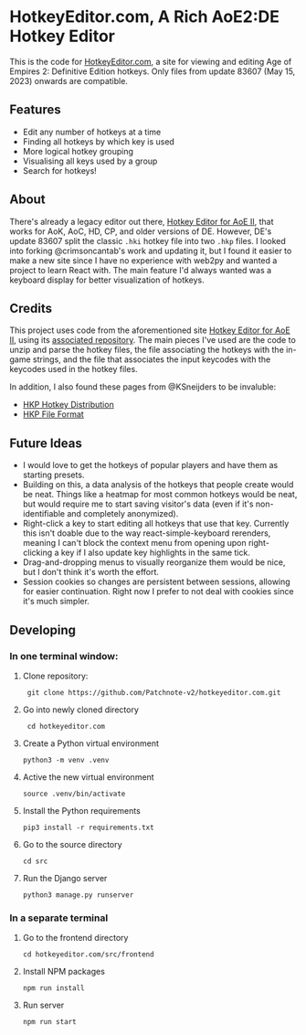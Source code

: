 # HotkeyEditor.com, A Rich AoE2:DE Hotkey Editor
This is the code for [HotkeyEditor.com](https://hotkeyeditor.com), a site for viewing and editing Age of Empires 2: Definitive Edition hotkeys.  Only files from update 83607 (May 15, 2023) onwards are compatible.

## Features
- Edit any number of hotkeys at a time
- Finding all hotkeys by which key is used
- More logical hotkey grouping
- Visualising all keys used by a group
- Search for hotkeys!

## About
There's already a legacy editor out there, [Hotkey Editor for AoE II](
https://aokhotkeys.appspot.com/), that works for AoK, AoC, HD, CP, and older versions of DE.  However, DE's update 83607 split the classic `.hki` hotkey file into two `.hkp` files.  I looked into forking @crimsoncantab's work and updating it, but I found it easier to make a new site since I have no experience with web2py and wanted a project to learn React with.  The main feature I'd always wanted was a keyboard display for better visualization of hotkeys.

## Credits
This project uses code from the aforementioned site [Hotkey Editor for AoE II](
https://aokhotkeys.appspot.com/), using its [associated repository](https://github.com/crimsoncantab/aok-hotkeys).  The main pieces I've used are the code to unzip and parse the hotkey files, the file associating the hotkeys with the in-game strings, and the file that associates the input keycodes with the keycodes used in the hotkey files.

In addition, I also found these pages from @KSneijders to be invaluble:
* [HKP Hotkey Distribution](https://gist.github.com/KSneijders/8be5b386100548cc4a24da5ff2c6b520)
* [HKP File Format](https://gist.github.com/KSneijders/9231eeec1a66b314c3402729f0c455fa)

 
 ## Future Ideas
 - I would love to get the hotkeys of popular players and have them as starting presets.
 - Building on this, a data analysis of the hotkeys that people create would be neat.  Things like a heatmap for most common hotkeys would be neat, but would require me to start saving visitor's data (even if it's non-identifiable and completely anonymized).
 - Right-click a key to start editing all hotkeys that use that key.  Currently this isn't doable due to the way react-simple-keyboard rerenders, meaning I can't block the context menu from opening upon right-clicking a key if I also update key highlights in the same tick.
 - Drag-and-dropping menus to visually reorganize them would be nice, but I don't think it's worth the effort.
 - Session cookies so changes are persistent between sessions, allowing for easier continuation.  Right now I prefer to not deal with cookies since it's much simpler.

## Developing

### In one terminal window:

1. Clone repository:

        git clone https://github.com/Patchnote-v2/hotkeyeditor.com.git
2. Go into newly cloned directory
  
        cd hotkeyeditor.com

3. Create a Python virtual environment
  
       python3 -m venv .venv

4. Active the new virtual environment
  
       source .venv/bin/activate

5. Install the Python requirements
  
       pip3 install -r requirements.txt

6. Go to the source directory
  
       cd src

7. Run the Django server
  
       python3 manage.py runserver

### In a separate terminal

1. Go to the frontend directory
  
       cd hotkeyeditor.com/src/frontend

2. Install NPM packages
  
       npm run install

3. Run server
  
       npm run start